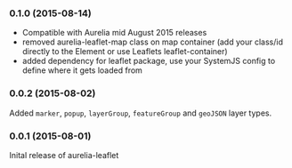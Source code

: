 ### 0.1.0 (2015-08-14)

* Compatible with Aurelia mid August 2015 releases
* removed aurelia-leaflet-map class on map container (add your class/id directly to the <leaflet> Element or use Leaflets leaflet-container)
* added dependency for leaflet package, use your SystemJS config to define where it gets loaded from

### 0.0.2 (2015-08-02)

Added `marker`, `popup`, `layerGroup`, `featureGroup` and `geoJSON` layer types.

### 0.0.1 (2015-08-01)

Inital release of aurelia-leaflet
